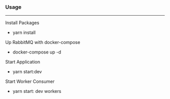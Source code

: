 ### Usage
----

Install Packages
- yarn install

Up RabbitMQ with docker-compose
- docker-compose up -d

Start Application
- yarn start:dev
    
Start Worker Consumer
- yarn start: dev workers